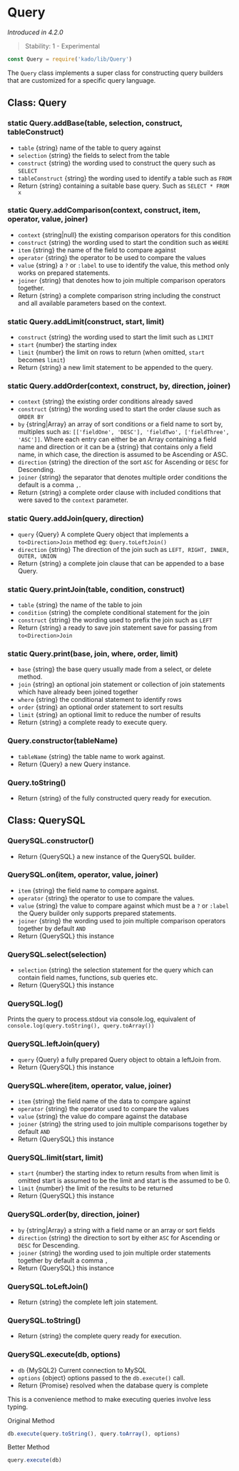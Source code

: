 # Query
*Introduced in 4.2.0*
> Stability: 1 - Experimental
```js
const Query = require('kado/lib/Query')
```
The `Query` class implements a super class for constructing query builders that
are customized for a specific query language.

## Class: Query

### static Query.addBase(table, selection, construct, tableConstruct)
* `table` {string} name of the table to query against
* `selection` {string} the fields to select from the table
* `construct` {string} the wording used to construct the query such as `SELECT`
* `tableConstruct` {string} the wording used to identify a table such as `FROM`
* Return {string} containing a suitable base query. Such as `SELECT * FROM x`

### static Query.addComparison(context, construct, item, operator, value, joiner)
* `context` {string|null} the existing comparison operators for this condition 
* `construct` {string} the wording used to start the condition such as `WHERE`
* `item` {string} the name of the field to compare against
* `operator` {string} the operator to be used to compare the values
* `value` {string} a `?` or `:label` to use to identify the value, this method
only works on prepared statements.
* `joiner` {string} that denotes how to join multiple comparison operators
together.
* Return {string} a complete comparison string including the construct and all
available parameters based on the context.

### static Query.addLimit(construct, start, limit)
* `construct` {string} the wording used to start the limit such as `LIMIT`
* `start` {number} the starting index
* `limit` {number} the limit on rows to return (when omitted, `start`
becomes `limit`)
* Return {string} a new limit statement to be appended to the query.

### static Query.addOrder(context, construct, by, direction, joiner)
* `context` {string} the existing order conditions already saved
* `construct` {string} the wording used to start the order clause such
as `ORDER BY`
* `by` {string|Array} an array of sort conditions or a field name to sort by,
multiples such as: `[['fieldOne', 'DESC'], 'fieldTwo', ['fieldThree', 'ASC']]`.
Where each entry can either be an Array containing a field name and direction or
it can be a {string} that contains only a field name, in which case, the
direction is assumed to be Ascending or ASC.
* `direction` {string} the direction of the sort `ASC` for Ascending or `DESC`
for Descending.
* `joiner` {string} the separator that denotes multiple order conditions the
default is a comma `,`.
* Return {string} a complete order clause with included conditions that were
saved to the `context` parameter.

### static Query.addJoin(query, direction)
* `query` {Query} A complete Query object that implements a `to<Direction>Join`
method eg: `Query.toLeftJoin()`
* `direction` {string} The direction of the join such as
`LEFT, RIGHT, INNER, OUTER, UNION`
* Return {string} a complete join clause that can be appended to a base Query.

### static Query.printJoin(table, condition, construct)
* `table` {string} the name of the table to join
* `condition` {string} the complete conditional statement for the join
* `construct` {string} the wording used to prefix the join such as `LEFT`
* Return {string} a ready to save join statement save for passing from
`to<Direction>Join`

### static Query.print(base, join, where, order, limit)
* `base` {string} the base query usually made from a select, or delete method.
* `join` {string} an optional join statement or collection of join statements
which have already been joined together
* `where` {string} the conditional statement to identify rows
* `order` {string} an optional order statement to sort results
* `limit` {string} an optional limit to reduce the number of results
* Return {string} a complete ready to execute query.

### Query.constructor(tableName)
* `tableName` {string} the table name to work against.
* Return {Query} a new Query instance.

### Query.toString()
* Return {string} of the fully constructed query ready for execution.

## Class: QuerySQL

### QuerySQL.constructor()
* Return {QuerySQL} a new instance of the QuerySQL builder.

### QuerySQL.on(item, operator, value, joiner)
* `item` {string} the field name to compare against.
* `operator` {string} the operator to use to compare the values.
* `value` {string} the value to compare against which must be a `?` or `:label`
the Query builder only supports prepared statements.
* `joiner` {string} the wording used to join multiple comparison operators
together by default `AND`
* Return {QuerySQL} this instance

### QuerySQL.select(selection)
* `selection` {string} the selection statement for the query which can contain
field names, functions, sub queries etc.
* Return {QuerySQL} this instance

### QuerySQL.log()
Prints the query to process.stdout via console.log, equivalent of
`console.log(query.toString(), query.toArray())`

### QuerySQL.leftJoin(query)
* `query` {Query} a fully prepared Query object to obtain a leftJoin from.
* Return {QuerySQL} this instance

### QuerySQL.where(item, operator, value, joiner)
* `item` {string} the field name of the data to compare against
* `operator` {string} the operator used to compare the values
* `value` {string} the value do compare against the database
* `joiner` {string} the string used to join multiple comparisons together
by default `AND`
* Return {QuerySQL} this instance


### QuerySQL.limit(start, limit)
* `start` {number} the starting index to return results from when limit is
omitted start is assumed to be the limit and start is the assumed to be 0.
* `limit` {number} the limit of the results to be returned
* Return {QuerySQL} this instance

### QuerySQL.order(by, direction, joiner)
* `by` {string|Array} a string with a field name or an array or sort fields
* `direction` {string} the direction to sort by either `ASC` for Ascending or
`DESC` for Descending.
* `joiner` {string} the wording used to join multiple order statements together
by default a comma `,`
* Return {QuerySQL} this instance

### QuerySQL.toLeftJoin()
* Return {string} the complete left join statement.

### QuerySQL.toString()
* Return {string} the complete query ready for execution.

### QuerySQL.execute(db, options)
* `db` {MySQL2} Current connection to MySQL
* `options` {object} options passed to the `db.execute()` call.
* Return {Promise} resolved when the database query is complete

This is a convenience method to make executing queries involve less typing.

Original Method
```js
db.execute(query.toString(), query.toArray(), options)
```

Better Method
```js
query.execute(db)
```
